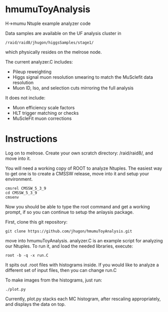 hmumuToyAnalysis
================

H->mumu Ntuple example analyzer code

Data samples are available on the UF analysis cluster in

    /raid/raid8/jhugon/higgsSamples/stage1/

which physically resides on the melrose node.

The current analyzer.C includes:
*  Pileup reweighting
*  Higgs signal muon resolution smearing to match the MuSclefit data resolution
*  Muon ID, Iso, and selection cuts mirroring the full analysis

It does not include:  
*  Muon efficiency scale factors
*  HLT trigger matching or checks
*  MuScleFit muon corrections

Instructions
============

Log on to melrose.  Create your own scratch directory: /raid/raid8/<username>, and move into it.

You will need a working copy of ROOT to analyze Ntuples.  The easiest way to get one is to create a CMSSW release, move into it and setup your environment.

    cmsrel CMSSW_5_3_9
    cd CMSSW_5_3_9
    cmsenv

Now you should be able to type the root command and get a working prompt, if so you can continue to setup the anlaysis package.

First, clone this git repository:

    git clone https://github.com/jhugon/hmumuToyAnalysis.git

move into hmumuToyAnalysis.  analyzer.C is an example script for analyzing our Ntuples.  To run it, and load the needed libraries, execute:

    root -b -q -x run.C

It spits out .root files with histograms inside.  If you would like to analyze a different set of input files, then you can change run.C

To make images from the histograms, just run:

    ./plot.py
    
Currently, plot.py stacks each MC histogram, after rescaling appropriately, and displays the data on top.
